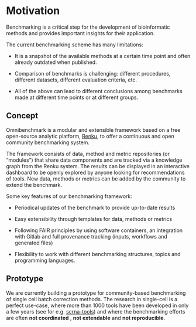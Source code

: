 
# Motivation

Benchmarking is a critical step for the development of bioinformatic methods and provides important insights for their application.

The current benchmarking scheme has many limitations:

- It is a snapshot of the available methods at a certain time point and often already outdated when published.

- Comparison of benchmarks is challenging: different procedures, different datasets, different evaluation criteria, etc.

- All of the above can lead to different conclusions among benchmarks made at different time points or at different groups.

## Concept

Omnibenchmark is a modular and extensible framework based on a free open-source analytic platform, [Renku](https://renkulab.io/), to offer a continuous and open community benchmarking system.

The framework consists of data, method and metric repositories (or “modules”) that share data components and are tracked via a knowledge graph from the Renku system. The results can be displayed in an interactive dashboard to be openly explored by anyone looking for recommendations of tools. New data, methods or metrics can be added by the community to extend the benchmark.

Some key features of our benchmarking framework:

- Periodical updates of the benchmark to provide up-to-date results

- Easy extensibility through templates for data, methods or metrics

- Following FAIR principles by using software containers, an integration with Gitlab and full provenance tracking (inputs, workflows and generated files)

- Flexibility to work with different benchmarking structures, topics and programming languages.

## Prototype

We are currently building a prototype for community-based
benchmarking of single cell batch correction methods. The research in single-cell is a perfect use-case, where more than 1000 tools have been developed in only a few years (see  for e.g. [scrna-tools](https://www.scrna-tools.org/))  and where the benchmarking efforts are often **not coordinated** , **not extendable**
and **not reproducible**.
